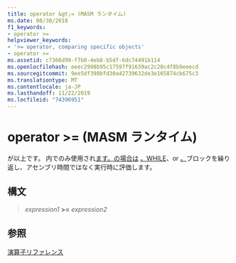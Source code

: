 ```yaml
---
title: operator &gt;= (MASM ランタイム)
ms.date: 08/30/2018
f1_keywords:
- operator >=
helpviewer_keywords:
- '>= operator, comparing specific objects'
- operator >=
ms.assetid: c7366d99-f7b8-4eb8-b5df-6dc74491b114
ms.openlocfilehash: eeec2998b95c17597f91639ac2c20c4f8b9eeecd
ms.sourcegitcommit: 9ee5df398bfd30a42739632de3e165874cb675c3
ms.translationtype: MT
ms.contentlocale: ja-JP
ms.lasthandoff: 11/22/2019
ms.locfileid: "74396951"
---
```

# <a name="operator-gt-masm-run-time"></a>operator &gt;= (MASM ランタイム)

が以上です。 内でのみ使用され[ます。の場合は](../../assembler/masm/dot-if.md) [。WHILE](../../assembler/masm/dot-while.md)、or [。](../../assembler/masm/dot-repeat.md)ブロックを繰り返し、アセンブリ時間ではなく実行時に評価します。

## <a name="syntax"></a>構文

> *expression1* **>=** *expression2*

## <a name="see-also"></a>参照

[演算子リファレンス](operators-reference.md)
